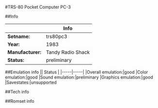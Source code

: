 #TRS-80 Pocket Computer PC-3

##Info

||Info|
|-----|-----|
|**Setname:**|trs80pc3
|**Year:**|1983
|**Manufacturer:**|Tandy Radio Shack
|**Status:**|preliminary

##Emulation info
|| Status |
|-----|-----|
|Overall emulation:|good
|Color emulation:|good
|Sound emulation:|preliminary
|Graphics emulation:|good
|Savestates:|unsupported

##Tech info

##Romset info

<!--- START OF EDITED COMMENT DO NOT TOUCH TEXT ABOVE-->
